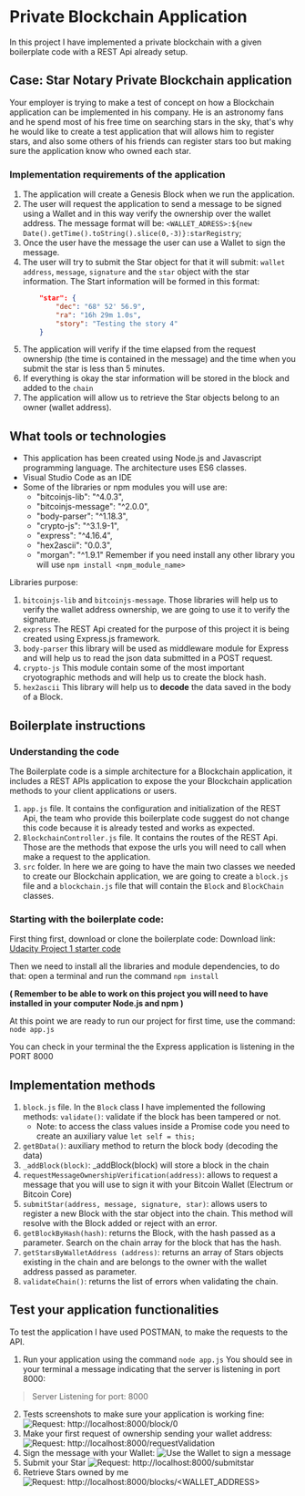# Private Blockchain Application

In this project I have implemented a private blockchain with a given boilerplate code with a REST Api already setup.

## Case: Star Notary Private Blockchain application

Your employer is trying to make a test of concept on how a Blockchain application can be implemented in his company.
He is an astronomy fans and he spend most of his free time on searching stars in the sky, that's why he would like
to create a test application that will allows him to register stars, and also some others of his friends can register stars
too but making sure the application know who owned each star.

### Implementation requirements of the application

1. The application will create a Genesis Block when we run the application.
2. The user will request the application to send a message to be signed using a Wallet and in this way verify the ownership over the wallet address. The message format will be: `<WALLET_ADRESS>:${new Date().getTime().toString().slice(0,-3)}:starRegistry`;
3. Once the user have the message the user can use a Wallet to sign the message.
4. The user will try to submit the Star object for that it will submit: `wallet address`, `message`, `signature` and the `star` object with the star information.
    The Start information will be formed in this format:
    ```json
        "star": {
            "dec": "68° 52' 56.9",
            "ra": "16h 29m 1.0s",
            "story": "Testing the story 4"
		}
    ```
5. The application will verify if the time elapsed from the request ownership (the time is contained in the message) and the time when you submit the star is less than 5 minutes.
6. If everything is okay the star information will be stored in the block and added to the `chain`
7. The application will allow us to retrieve the Star objects belong to an owner (wallet address). 


## What tools or technologies

- This application has been created using Node.js and Javascript programming language. The architecture uses ES6 classes.
- Visual Studio Code as an IDE 
- Some of the libraries or npm modules you will use are:
    - "bitcoinjs-lib": "^4.0.3",
    - "bitcoinjs-message": "^2.0.0",
    - "body-parser": "^1.18.3",
    - "crypto-js": "^3.1.9-1",
    - "express": "^4.16.4",
    - "hex2ascii": "0.0.3",
    - "morgan": "^1.9.1"
    Remember if you need install any other library you will use `npm install <npm_module_name>`

Libraries purpose:

1. `bitcoinjs-lib` and `bitcoinjs-message`. Those libraries will help us to verify the wallet address ownership, we are going to use it to verify the signature.
2. `express` The REST Api created for the purpose of this project it is being created using Express.js framework.
3. `body-parser` this library will be used as middleware module for Express and will help us to read the json data submitted in a POST request.
4. `crypto-js` This module contain some of the most important cryotographic methods and will help us to create the block hash.
5. `hex2ascii` This library will help us to **decode** the data saved in the body of a Block.

## Boilerplate instructions
### Understanding the code

The Boilerplate code is a simple architecture for a Blockchain application, it includes a REST APIs application to expose the your Blockchain application methods to your client applications or users.

1. `app.js` file. It contains the configuration and initialization of the REST Api, the team who provide this boilerplate code suggest do not change this code because it is already tested and works as expected.
2. `BlockchainController.js` file. It contains the routes of the REST Api. Those are the methods that expose the urls you will need to call when make a request to the application.
3. `src` folder. In here we are going to have the main two classes we needed to create our Blockchain application, we are going to create a `block.js` file and a `blockchain.js` file that will contain the `Block` and `BlockChain` classes.

### Starting with the boilerplate code:

First thing first, download or clone the boilerplate code:
Download link: [Udacity Project 1 starter code](https://video.udacity-data.com/topher/2021/October/61673884_project-1-v2-boilerplate/project-1-v2-boilerplate.zip) 


Then we need to install all the libraries and module dependencies, to do that: open a terminal and run the command `npm install`

**( Remember to be able to work on this project you will need to have installed in your computer Node.js and npm )**

At this point we are ready to run our project for first time, use the command: `node app.js`

You can check in your terminal the the Express application is listening in the PORT 8000

## Implementation methods

1. `block.js` file. In the `Block` class I have implemented the following methods:
    `validate()`: validate if the block has been tampered or not.
      *  Note: to access the class values inside a Promise code you need to create an auxiliary value `let self = this;`
2.  `getBData()`: auxiliary method to return the block body (decoding the data)
3.  `_addBlock(block)`: _addBlock(block) will store a block in the chain
4. `requestMessageOwnershipVerification(address)`: allows to request a message that you will use to  sign it with your Bitcoin Wallet (Electrum or Bitcoin Core)
5. `submitStar(address, message, signature, star)`: allows users to register a new Block with the star object into the chain. This method will resolve with the Block added or reject with an error.
6. `getBlockByHash(hash)`: returns the Block, with the hash passed as a parameter.  Search on the chain array for the block that has the hash.
7.  `getStarsByWalletAddress (address)`: returns an array of Stars objects existing in the chain and are belongs to the owner with the wallet address passed as parameter.
8. `validateChain()`: returns the list of errors when validating the chain.
    
## Test your application functionalities

To test the application I have used POSTMAN, to make the requests to the API.

1. Run your application using the command `node app.js`
You should see in your terminal a message indicating that the server is listening in port 8000:
> Server Listening for port: 8000

2. Tests screenshots to make sure your application is working fine:
    ![Request: http://localhost:8000/block/0 ](attachments/request-genesis.jpg)
3. Make your first request of ownership sending your wallet address:
    ![Request: http://localhost:8000/requestValidation ](attachments/request-validation.jpg)
4. Sign the message with your Wallet:
    ![Use the Wallet to sign a message](attachments/request-ownership.jpg)
5. Submit your Star
     ![Request: http://localhost:8000/submitstar](attachments/submitstar.jpg)
6. Retrieve Stars owned by me
    ![Request: http://localhost:8000/blocks/<WALLET_ADDRESS>](attachments/retrieve-stars.jpg)